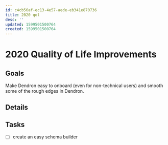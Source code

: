 ```yaml
---
id: c4cb56af-ec13-4e57-aede-eb341e870736
title: 2020 qol
desc: ''
updated: 1599501500764
created: 1599501500764
---
```

# 2020 Quality of Life Improvements

## Goals

Make Dendron easy to onboard (even for non-technical users) and smooth some of the rough edges in Dendron.

## Details

## Tasks
- [ ] create an easy schema builder

